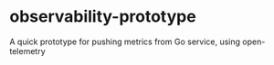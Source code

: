 # observability-prototype
A quick prototype for pushing metrics from Go service, using open-telemetry
